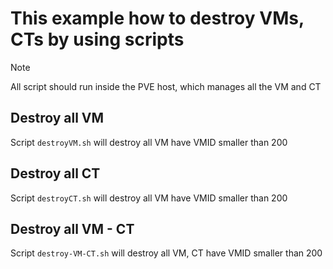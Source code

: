 # This example how to destroy VMs, CTs by using scripts
> [!NOTE]  
> All script should run inside the PVE host, which manages all the VM and CT
## Destroy all VM 
Script `destroyVM.sh` will destroy all VM have VMID smaller than 200

## Destroy all CT 
Script `destroyCT.sh` will destroy all VM have VMID smaller than 200

## Destroy all VM - CT
Script `destroy-VM-CT.sh` will destroy all VM, CT have VMID smaller than 200
